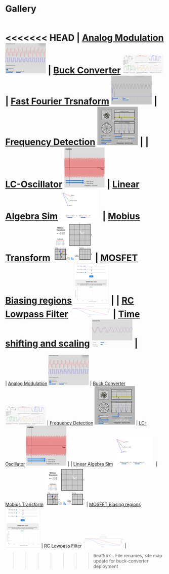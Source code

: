 # Gallery

|     |     |     |     |
| --- | --- | --- | --- |
<<<<<<< HEAD
| [Analog Modulation]( ./analog-mod/index.md) ![thumbnail](./thumbnails/analog-mod.png) | [Buck Converter]( ./buck-converter/index.md) ![thumbnail](./thumbnails/buck-converter.png) | [Fast Fourier Trsnaform]( ./fft/index.md) ![thumbnail](./thumbnails/fft.png) | [Frequency Detection]( ./frequency-detection/index.md) ![thumbnail](./thumbnails/frequency-detection.png) |
| [LC-Oscillator]( ./lc-oscillator/index.md) ![thumbnail](./thumbnails/lc-oscillator.png) | [Linear Algebra Sim]( ./linear-algebra-sim/index.md) ![thumbnail](./thumbnails/linear-algebra-sim.png) | [Mobius Transform]( ./mobius-transform/index.md) ![thumbnail](./thumbnails/mobius-transform.png) | [MOSFET Biasing regions]( ./mosfet-biasing/index.md) ![thumbnail](./thumbnails/mosfet-biasing.png) |
| [RC Lowpass Filter]( ./rc-lowpass-filter/index.md) ![thumbnail](./thumbnails/rc-lowpass-filter.png) | [Time shifting and scaling]( ./shift&scale/index.md) ![thumbnail](./thumbnails/shift&scale.png) |
=======
| [Analog Modulation]( ./analog-mod/index.md) ![thumbnail](./thumbnails/analog-mod.png) | [Buck Converter]( ./buck-converter/index.md) ![thumbnail](./thumbnails/buck-converter.png) | [Frequency Detection]( ./frequency-detection/index.md) ![thumbnail](./thumbnails/frequency-detection.png) | [LC-Oscillator]( ./lc-oscillator/index.md) ![thumbnail](./thumbnails/lc-oscillator.png) |
| [Linear Algebra Sim]( ./linear-algebra-sim/index.md) ![thumbnail](./thumbnails/linear-algebra-sim.png) | [Mobius Transform]( ./mobius-transform/index.md) ![thumbnail](./thumbnails/mobius-transform.png) | [MOSFET Biasing regions]( ./mosfet-biasing/index.md) ![thumbnail](./thumbnails/mosfet-biasing.png) | [RC Lowpass Filter]( ./rc-lowpass-filter/index.md) ![thumbnail](./thumbnails/rc-lowpass-filter.png) |
>>>>>>> 6eaf5b7... File renames, site map update for buck-converter deployment
